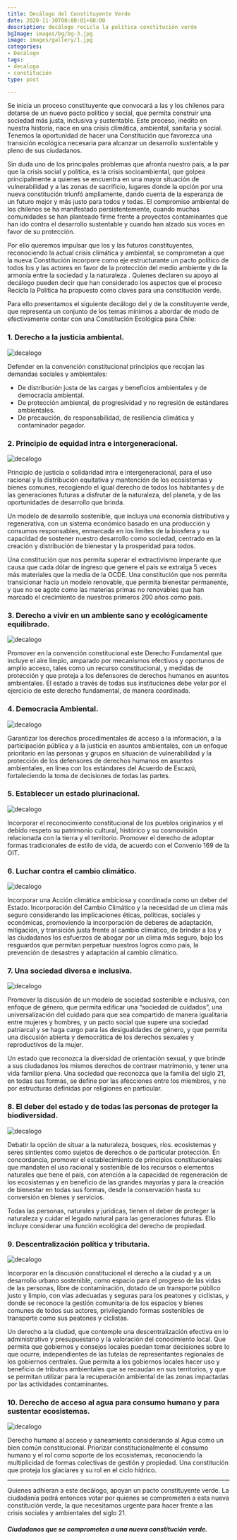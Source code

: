 ```yaml
---
title: Decálogo del Constituyente Verde
date: 2020-11-30T00:00:01+00:00
description: decálogo recicla la política constitución verde
bgImage: images/bg/bg-3.jpg
image: images/gallery/1.jpg
categories:
- Decálogo
tags:
- decalogo
- constitución
type: post

---
```

Se inicia un proceso constituyente que convocará a las y los chilenos para dotarse de un nuevo pacto político y social, que permita construir una sociedad más justa, inclusiva y sustentable. Este proceso, inédito en nuestra historia, nace en una crisis climática, ambiental, sanitaria y social. Tenemos la oportunidad de hacer una Constitución que favorezca una transición ecológica necesaria para alcanzar un desarrollo sustentable y pleno de sus ciudadanos. 

Sin duda uno de los principales problemas que afronta nuestro país, a la par que la crisis social y política, es la crisis socioambiental, que golpea principalmente a quienes se encuentra en una mayor situación de vulnerabilidad y a las zonas de sacrificio, lugares donde la opción por una nueva constitución triunfó ampliamente, dando cuenta de la esperanza de un futuro mejor y más justo para todos y todas.  El compromiso ambiental de los chilenos se ha manifestado persistentemente, cuando muchas comunidades se han planteado firme frente a proyectos contaminantes que han ido contra el desarrollo sustentable y cuando han alzado sus voces en favor de su protección.

Por ello queremos impulsar que los y las futuros constituyentes, reconociendo la actual crisis climática y ambiental, se comprometan a que la nueva Constitución incorpore como eje estructurante un pacto político de todos los y las actores en favor de la protección del medio ambiente y de la armonía entre la sociedad y la naturaleza . Quienes declaren su apoyo al decálogo pueden decir que han considerado los aspectos que el proceso Recicla la Política ha  propuesto como claves para una constitución verde. 

Para ello presentamos el siguiente decálogo del y de la constituyente verde, que representa un conjunto de los temas mínimos a abordar de modo de efectivamente contar con una Constitución Ecológica para Chile:

### 1.	Derecho a la justicia ambiental.

![decalogo](../../images/about/d1.png)

Defender en la convención constitucional principios que recojan las demandas sociales y ambientales: 

* De distribución justa de las cargas y beneficios ambientales y de democracia ambiental.
* De protección ambiental, de progresividad y no regresión de estándares ambientales.
* De precaución, de responsabilidad, de resiliencia climática y contaminador pagador.

### 2.	Principio de equidad intra e intergeneracional.

![decalogo](../../images/about/d2.png)

Principio de justicia o solidaridad intra e intergeneracional, para el uso racional y la distribución equitativa y mantención de los ecosistemas y bienes comunes, recogiendo el igual derecho de todos los habitantes y de las generaciones futuras a disfrutar de la naturaleza, del planeta, y de las oportunidades de desarrollo que brinda. 

Un modelo de desarrollo sostenible, que incluya una economía distributiva y regenerativa, con un sistema económico basado en una producción y consumos responsables, enmarcada en los límites de la biosfera y su capacidad de sostener nuestro desarrollo como sociedad, centrado en la creación y distribución de bienestar y la prosperidad para todos.

Una constitución que nos permita superar el extractivismo imperante que causa que cada dólar de ingreso que genere el país se extraiga 5 veces más materiales que la media de la OCDE. Una constitución que nos permita transicionar hacia un modelo renovable, que permita bienestar permanente, y que no se agote como las materias primas no renovables que han marcado el crecimiento de nuestros primeros 200 años como país. 

### 3.	Derecho a vivir en un ambiente sano y ecológicamente equilibrado.

![decalogo](../../images/about/d3.png)

Promover en la convención constitucional este Derecho Fundamental que incluye el aire limpio, amparado por mecanismos efectivos y oportunos de amplio acceso,  tales como  un recurso constitucional, y medidas de protección  y que proteja a los defensores de derechos humanos en asuntos ambientales. El estado a través de todas sus instituciones debe velar por el ejercicio de este derecho fundamental, de manera coordinada.

### 4.	Democracia Ambiental.

![decalogo](../../images/about/d4.png)

Garantizar los derechos procedimentales de acceso a la información, a la participación pública y a la justicia en asuntos ambientales, con un enfoque prioritario en las personas y grupos en situación de vulnerabilidad y la protección de los defensores de derechos humanos en asuntos ambientales, en línea con los estándares del Acuerdo de Escazú, fortaleciendo la toma de decisiones de todas las partes.

### 5.	Establecer un estado plurinacional.

![decalogo](../../images/about/d5.png)

Incorporar el reconocimiento constitucional de los pueblos originarios y el debido respeto su patrimonio cultural, histórico y su cosmovisión relacionada con la tierra y el territorio.
Promover el derecho de adoptar formas tradicionales de estilo de vida, de acuerdo con el Convenio 169 de la OIT.


### 6.	Luchar contra el cambio climático.

![decalogo](../../images/about/d6.png)

Incorporar una Acción climática ambiciosa y coordinada como un deber del Estado. Incorporación del Cambio Climático y la necesidad de un clima más seguro considerando las implicaciones éticas, políticas, sociales y económicas, promoviendo la incorporación de deberes de adaptación, mitigación, y transición justa frente al cambio climático, de brindar a los y las ciudadanos los esfuerzos de abogar por un clima más seguro, bajo los resguardos que permitan perpetuar nuestros logros como país, la prevención de desastres y adaptación al cambio climático. 

### 7.	Una sociedad diversa e inclusiva.

![decalogo](../../images/about/d7.png)

Promover la discusión de un modelo de sociedad sostenible e inclusiva, con enfoque de género, que permita edificar una “sociedad de cuidados”, una universalización del cuidado para que sea compartido de manera igualitaria entre mujeres y hombres, y un pacto social que supere una sociedad patriarcal y se haga cargo para las desigualdades de género, y que permita una discusión abierta y democrática de los derechos sexuales y reproductivos de la mujer. 

Un estado que reconozca la diversidad de orientación sexual, y que brinde a sus ciudadanos los mismos derechos de contraer matrimonio, y tener una vida familiar plena.  Una sociedad que reconozca que la familia del siglo 21, en todas sus formas, se define por las afecciones entre los miembros, y no por estructuras definidas por religiones en particular. 

### 8.	El deber del estado y de todas las personas de proteger la biodiversidad.

![decalogo](../../images/about/d8.png)

Debatir la opción de situar a la naturaleza, bosques, ríos. ecosistemas y seres sintientes como sujetos de derechos o de particular protección. En concordancia, promover el establecimiento de principios constitucionales que mandaten el uso racional y sostenible de los recursos o elementos naturales que tiene el país, con atención a la capacidad de regeneración de los ecosistemas y en beneficio de las grandes mayorías y para la creación de bienestar en todas sus formas, desde la conservación hasta su conversión en bienes y servicios.

Todas las personas, naturales y jurídicas, tienen el deber de proteger la naturaleza y cuidar el legado natural para las generaciones futuras. Ello incluye considerar una función ecológica del derecho de propiedad. 

### 9.	Descentralización política y tributaria.

![decalogo](../../images/about/d9.png)

Incorporar en la discusión constitucional el derecho a la ciudad y a un desarrollo urbano sostenible, como espacio para el progreso de las vidas de las personas, libre de contaminación, dotado de un transporte público justo y limpio, con vías adecuadas y seguras para los peatones y ciclistas, y donde se reconoce la gestión comunitaria de los espacios y bienes comunes de todos sus actores, privilegiando formas sostenibles de transporte como sus peatones y ciclistas. 

Un derecho a la ciudad, que contemple una descentralización efectiva en lo administrativo y presupuestario y la valoración del conocimiento local. Que permita que gobiernos y consejos locales puedan tomar decisiones sobre lo que ocurre, independientes de las tutelas de representantes regionales de los gobiernos centrales. Que permita a los gobiernos locales hacer uso y beneficio de tributos ambientales que se recaudan en sus territorios, y que se permitan utilizar para la recuperación ambiental de las zonas impactadas por las actividades contaminantes.


### 10.	Derecho de acceso al agua para consumo humano y para sustentar ecosistemas.

![decalogo](../../images/about/d10.png)

Derecho humano al acceso y saneamiento considerando al Agua como un bien común constitucional. Priorizar constitucionalmente el consumo humano y el rol como soporte de los ecosistemas, reconociendo la multiplicidad de formas colectivas de gestión y propiedad. Una constitución que proteja los glaciares y su rol en el ciclo hídrico. 

***

Quienes adhieran a este decálogo, apoyan un pacto constituyente verde. La ciudadanía podrá entonces votar por quienes se comprometen a esta nueva constitución verde, la que necesitamos urgente para hacer frente a las crisis sociales y ambientales del siglo 21. 

#### **_Ciudadanos que se comprometen a una nueva constitución verde._**